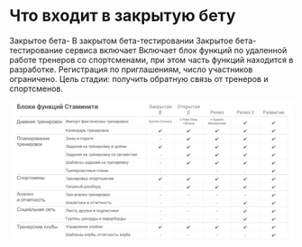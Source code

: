 # Что входит в закрытую бету

Закрытое бета-
В закрытом бета-тестировании 
Закрытое бета-тестирование сервиса включает 
Включает блок функций по удаленной работе тренеров со спортсменами, при этом часть функций находится в разработке. Регистрация по приглашениям, число участников ограничено. Цель стадии: получить обратную связь от тренеров и спортсменов.

![](/assets/Staminity_functions_stages.png)


